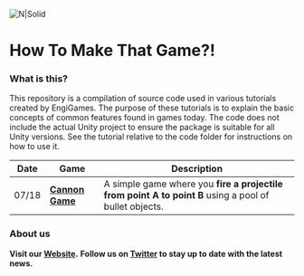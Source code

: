 ![N|Solid](https://www.engigames.ca/wp-content/uploads/2018/07/cropped-PNG-2-3-1200x214.png)

# __How To Make That Game?!__

### What is this?
This repository is a compilation of source code used in various tutorials created by EngiGames. The purpose of these tutorials is to explain the basic concepts of common features found in games today. The code does not include the actual Unity project to ensure the package is suitable for all Unity versions. See the tutorial relative to the code folder for instructions on how to use it. 

Date | Game | Description |
| ----- | ----- | ------ |
| 07/18 | [__Cannon Game__](https://bitbucket.org/EngiGamesBitbucket/howtomakethatgame/src/master/CannonExample/) | A simple game where you __fire a projectile from point A to point B__ using a pool of bullet objects.


### About us
__Visit our [Website](https://www.engigames.ca).__
__Follow us on [Twitter](www.twitter.com/engigames) to stay up to date with the latest news.__